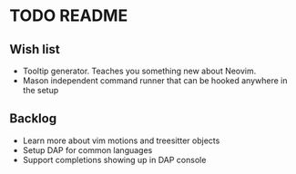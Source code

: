 # TODO README

## Wish list

- Tooltip generator. Teaches you something new about Neovim.
- Mason independent command runner that can be hooked anywhere in the setup

## Backlog

- Learn more about vim motions and treesitter objects
- Setup DAP for common languages
- Support completions showing up in DAP console
